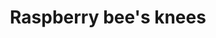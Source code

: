 ---
type: Mocktails
title: Raspberry bee's knees
ingredients: 
- water
- lemon
- honey
- raspberries
---